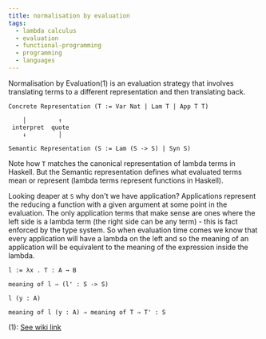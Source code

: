 ```yaml
---
title: normalisation by evaluation
tags:
  - lambda calculus
  - evaluation
  - functional-programming
  - programming
  - languages
---
```


Normalisation by Evaluation(1) is an evaluation strategy that involves
translating terms to a different representation and then translating back.


```
Concrete Representation (T := Var Nat | Lam T | App T T)

    │         ↑
 interpret  quote
    ↓         │

Semantic Representation (S := Lam (S -> S) | Syn S)
```

Note how `T` matches the canonical representation of lambda terms in Haskell.
But the Semantic representation defines what evaluated terms mean or represent
(lambda terms represent functions in Haskell). 

Looking deaper at `S` why don't we have application? Applications represent the
reducing a function with a given argument at some point in the evaluation. The
only application terms that make sense are ones where the left side is a lambda
term (the right side can be any term) - this is fact enforced by the type
system. So when evaluation time comes we know that every application will have
a lambda on the left and so the meaning of an application will be equivalent to
the meaning of the expression inside the lambda.

```
l := λx . T : A → B 

meaning of l ⇒ (l' : S -> S)

l (y : A)

meaning of l (y : A) ⇒ meaning of T ⇒ T' : S 
```

(1): [See wiki link](https://en.wikipedia.org/wiki/Normalisation_by_evaluation)
